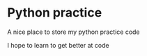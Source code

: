 # Python practice

 A nice place to store my python practice code

I hope to learn to get better at code
